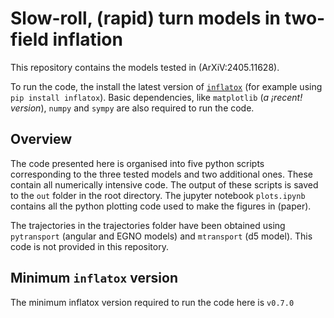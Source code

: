 # Slow-roll, (rapid) turn models in two-field inflation
This repository contains the models tested in (ArXiV:2405.11628).

To run the code, the install the latest version of [`inflatox`](https://pypi.org/project/inflatox/)
(for example using `pip install inflatox`). Basic dependencies, like `matplotlib` (*a ¡recent!
version*), `numpy` and `sympy` are also required to run the code.

## Overview
The code presented here is organised into five python scripts corresponding to the three
tested models and two additional ones. These contain all numerically intensive code. The output of
these scripts is saved to the `out` folder in the root directory.
The jupyter notebook `plots.ipynb` contains all the python plotting code used to make the
figures in (paper).

The trajectories in the trajectories folder have been obtained using `pytransport`
(angular and EGNO models) and `mtransport` (d5 model). This code is not provided in this repository.

## Minimum `inflatox` version
The minimum inflatox version required to run the code here is `v0.7.0`